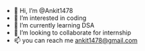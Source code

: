 - 👋 Hi, I’m @Ankit1478
- 👀 I’m interested in coding
- 🌱 I’m currently learning DSA
- 💞️ I’m looking to collaborate for internship
- 📫 you can reach me ankit1478@gmail.com


